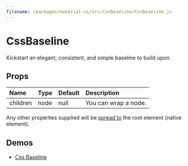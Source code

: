 ```yaml
---
filename: /packages/material-ui/src/CssBaseline/CssBaseline.js
---
```


<!--- This documentation is automatically generated, do not try to edit it. -->

# CssBaseline

Kickstart an elegant, consistent, and simple baseline to build upon.

## Props

| Name | Type | Default | Description |
|:-----|:-----|:--------|:------------|
| <span class="prop-name">children</span> | <span class="prop-type">node | <span class="prop-default">null</span> | You can wrap a node. |

Any other properties supplied will be [spread to](#inheritance) the root element (native element).

## Demos

- [Css Baseline](/style/css-baseline)

